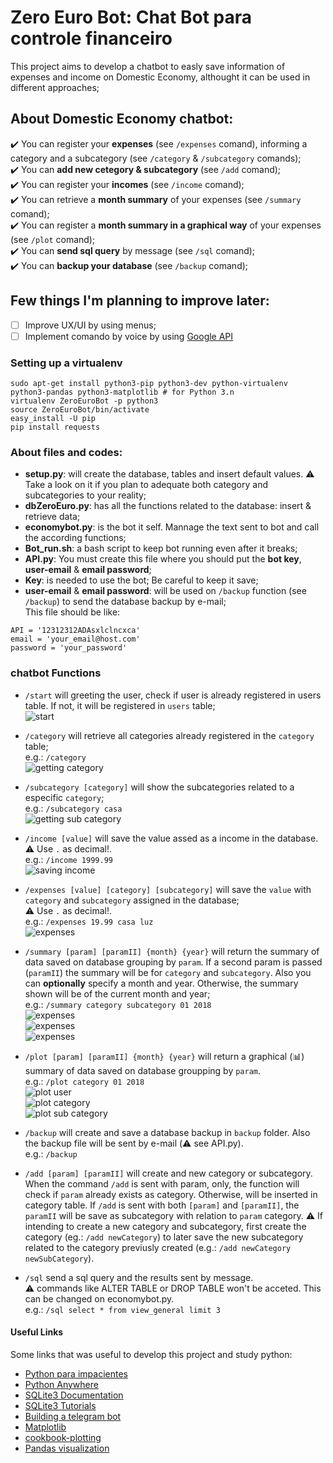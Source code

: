 # Zero Euro Bot: Chat Bot para controle financeiro
This project aims to develop a chatbot to easly save information of expenses and income on Domestic Economy, althought it can be used in different approaches;

## About Domestic Economy chatbot:  
  
:heavy_check_mark: You can register your **expenses** (see `/expenses` comand), informing a category and a subcategory (see `/category` & `/subcategory` comands);  
:heavy_check_mark: You can **add new cetegory & subcategory** (see `/add` comand);  
:heavy_check_mark: You can register your **incomes** (see `/income` comand);  
:heavy_check_mark: You can retrieve a **month summary** of your expenses (see `/summary` comand);  
:heavy_check_mark: You can register a **month summary in a graphical way** of your expenses (see `/plot` comand);  
:heavy_check_mark: You can **send sql query** by message (see `/sql` comand);  
:heavy_check_mark: You can **backup your database** (see `/backup` comand);  

## Few things I'm planning to improve later:
- [ ] Improve UX/UI by using menus;  
- [ ] Implement comando by voice by using [Google API](https://aiyprojects.withgoogle.com/voice/#makers-guide-1-2--python-api-reference)  

### Setting up a virtualenv
```
sudo apt-get install python3-pip python3-dev python-virtualenv python3-pandas python3-matplotlib # for Python 3.n
virtualenv ZeroEuroBot -p python3 
source ZeroEuroBot/bin/activate
easy_install -U pip
pip install requests
```

### About files and codes:  
  
* **setup.py**: will create the database, tables and insert default values. 
:warning: Take a look on it if you plan to adequate both category and subcategories to your reality;  
* **dbZeroEuro.py**: has all the functions related to the database: insert & retrieve data;  
* **economybot.py**: is the bot it self. Mannage the text sent to bot and call the according functions;  
* **Bot_run.sh**: a bash script to keep bot running even after it breaks;
* **API.py**: You must create this file where you should put the **bot key**, **user-email** & **email password**;  
 * **Key**: is needed to use the bot; Be careful to keep it save;  
 * **user-email** & **email password**: will be used on `/backup` function (see `/backup`) to send the database backup by e-mail;  
This file should be like:  
```
API = '12312312ADAsxlclncxca'
email = 'your_email@host.com'
password = 'your_password'
```  

### chatbot Functions
* `/start` will greeting the user, check if user is already registered in users table. If not, it will be registered in `users` table;  
![start](img/start.png)  

* `/category` will retrieve all categories already registered in the `category` table;  
e.g.: `/category`  
![getting category](img/getcategory.png)  

* `/subcategory [category]` will show the subcategories related to a especific `category`;  
e.g.: `/subcategory casa`  
![getting sub category](img/getsubcat.png)  

* `/income [value]` will save the value assed as a income in the database.  
:warning: Use `.` as decimal!.  
e.g.: `/income 1999.99`  
![saving income](img/income.png)  

* `/expenses [value] [category] [subcategory]` will save the `value` with `category` and `subcategory` assigned in the database;  
:warning: Use `.` as decimal!.  
e.g.: `/expenses 19.99 casa luz`  
![expenses](img/expenses.png)  

* `/summary [param] [paramII] {month} {year}` will return the summary of data saved on database grouping by `param`. If a second param is passed (`paramII`) the summary will be for `category` and `subcategory`. Also you can **optionally** specify a month and year. Otherwise, the summary shown will be of the current month and year;  
e.g.: `/summary category subcategory 01 2018`  
![expenses](img/summaryparamuser.png)  
![expenses](img/summarycategory.png)  
![expenses](img/summaryparamII.png)  

* `/plot [param] [paramII] {month} {year}` will return a graphical (:bar_chart:) summary of data saved on database groupping by `param`.  
e.g.: `/plot category 01 2018`  
![plot user](img/plotuser.png)  
![plot category](img/plotcategory.png)  
![plot sub category](img/plotsubcategory.png)  

* `/backup` will create and save a database backup in `backup` folder. Also the backup file will be sent by e-mail (:warning: see API.py).  
e.g.: `/backup`  

* `/add [param] [paramII]` will create and new category or subcategory. When the command `/add` is sent with param, only, the function will check if `param` already exists as category. Otherwise, will be inserted in category table. If `/add` is sent with both `[param]` and `[paramII]`, the `paramII` will be save as subcategory with relation to `param` category.
:warning: If intending to create a new category and subcategory, first create the category (eg.: `/add newCategory`) to later save the new subcategory related to the category previusly created (e.g.: `/add newCategory newSubCategory`).  


* `/sql` send a sql query and the results sent by message.  
:warning: commands like ALTER TABLE or DROP TABLE won't be acceted. This can be changed on economybot.py.  
e.g.: `/sql select * from view_general limit 3`  

#### Useful Links  
Some links that was useful to develop this project and study python:
* [Python para impacientes](http://python-para-impacientes.blogspot.com.ar)
* [Python Anywhere](https://www.pythonanywhere.com)
* [SQLite3 Documentation](https://sqlite.org/docs.html)
* [SQLite3 Tutorials](http://www.sqlitetutorial.net/)
* [Building a telegram bot](https://www.codementor.io/garethdwyer/building-a-telegram-bot-using-python-part-1-goi5fncay)
* [Matplotlib](https://stackoverflow.com/questions/32244019/how-to-rotate-x-axis-tick-labels-in-pandas-barplot)
* [cookbook-plotting](https://pandas.pydata.org/pandas-docs/stable/cookbook.html#cookbook-plotting)
* [Pandas visualization](https://pandas.pydata.org/pandas-docs/stable/visualization.html#visualization-barplot)

